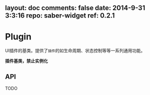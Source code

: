 layout: doc
comments: false
date: 2014-9-31 3:3:16
repo: saber-widget
ref: 0.2.1
---

# Plugin

UI插件的基类。提供了`插件`的如生命周期、状态控制等等一系列通用功能。

**插件基类，禁止实例化**

## API

TODO

